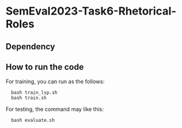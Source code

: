 # SemEval2023-Task6-Rhetorical-Roles
## Dependency

## How to run the code
For training, you can run as the follows:
```
  bash train_lsp.sh
  bash train.sh
```
For testing, the command may like this:
```
  bash evaluate.sh
```
